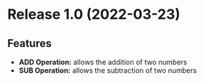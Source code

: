 # Release 1.0 (2022-03-23)

## Features

- **ADD Operation:** allows the addition of two numbers
- **SUB Operation:** allows the subtraction of two numbers
